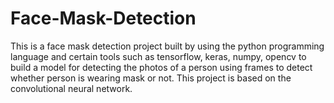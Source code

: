 # Face-Mask-Detection
This is a face mask detection project built by using the python programming language and certain tools such as tensorflow, keras, numpy, opencv to build a model for detecting the photos of a person using frames to detect whether person is wearing mask or not. This project is based on the convolutional neural network. 
